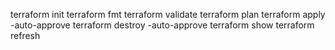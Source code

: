 terraform init
terraform fmt
terraform validate
terraform plan
terraform apply -auto-approve
terraform destroy -auto-approve
terraform show
terraform refresh
